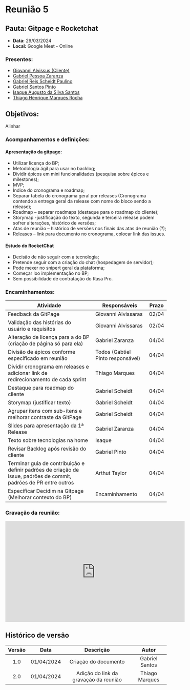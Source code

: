 # Reunião 5

## Pauta: Gitpage e Rocketchat

- **Data:** 29/03/2024
- **Local:** Google Meet - Online

### Presentes: 

- [Giovanni Alvissus (Cliente)](https://github.com/giovanni1106)
- [Gabriel Pessoa Zaranza](https://github.com/GZaranza)
- [Gabriel Reis Scheidt Paulino](https://github.com/Gxaite)
- [Gabriel Santos Pinto](https://github.com/GabrielSPinto)
- [Isaque Augusto da Silva Santos](https://github.com/seraphritt)
- [Thiago Henrique Marques Rocha](https://github.com/ThiagoMarquesAeroespacial)

## Objetivos:
Alinhar

### Acompanhamentos e definições:

#### Apresentação da gitpage:
- Utilizar licença do BP;
- Metodologia ágil para usar no backlog;
- Dividir épicos em mini funcionalidades (pesquisa sobre épicos e milestones);
- MVP;
- Índice do cronograma e roadmap;
- Separar tabela do cronograma geral por releases (Cronograma contendo a entrega geral da release com nome do bloco sendo a release);
- Roadmap – separar roadmaps (destaque para o roadmap do cliente);
- Storymap -justificação do texto, segunda e terceira release podem sofrer alterações, histórico de versões;
- Atas de reunião – histórico de versões nos finais das atas de reunião (?);
- Releases – link para documento no cronograma, colocar link das issues.

#### Estudo do RocketChat
- Decisão de não seguir com a tecnologia;
- Pretende seguir com a criação do chat (hospedagem de servidor);
- Pode mexer no snipert geral da plataforma;
- Começar loo implementação no BP;
- Sem possibilidade de contratação do Rasa Pro.

### Encaminhamentos:

| Atividade                                                 | Responsáveis            | Prazo  |
|-----------------------------------------------------------|-------------------------|--------|
| Feedback da GitPage                                      | Giovanni Alvissaras    | 02/04  |
| Validação das histórias do usuário e requisitos          | Giovanni Alvissaras    | 02/04  |
| Alteração de licença para a do BP (criação de página só para ela) | Gabriel Zaranza         | 04/04  |
| Divisão de épicos conforme especificado em reunião       | Todos (Gabtiel Pinto responsável) | 04/04  |
| Dividir cronograma em releases e adicionar link de redirecionamento de cada sprint | Thiago Marques          | 04/04  |
| Destaque para roadmap do cliente                         | Gabriel Scheidt         | 04/04  |
| Storymap (justificar texto)                              | Gabriel Scheidt         | 04/04  |
| Agrupar itens com sub-itens e melhorar contraste da GitPage | Gabriel Scheidt         | 04/04  |
| Slides para apresentação da 1ª Release                   | Gabriel Zaranza         | 04/04  |
| Texto sobre tecnologias na home                          | Isaque                  | 04/04  |
| Revisar Backlog após revisão do cliente                  | Gabriel Pinto           | 04/04  |
| Terminar guia de contribuição e definir padrões de criação de issue, padrões de commit, padrões de PR entre outros | Arthut Taylor           | 04/04  |
| Especificar Decidim na Gitpage (Melhorar contexto do BP) | Encaminhamento          | 04/04  |

### Gravação da reunião:
<iframe width="560" height="315" src="https://www.youtube.com/embed/U8g8aJ1iRlI?si=NcDvAEJ-RlO3KyYv" title="YouTube video player" frameborder="0" allow="accelerometer; autoplay; clipboard-write; encrypted-media; gyroscope; picture-in-picture; web-share" referrerpolicy="strict-origin-when-cross-origin" allowfullscreen></iframe>

## Histórico de versão

| Versão |    Data    |                       Descrição                       |      Autor       |
| :----: | :--------: | :---------------------------------------------------: | :--------------: |
|  1.0   | 01/04/2024 |           Criação do documento                        |  Gabriel Santos  |
|  2.0   | 01/04/2024 |          Adição do link da gravação da reunião        |  Thiago Marques  |